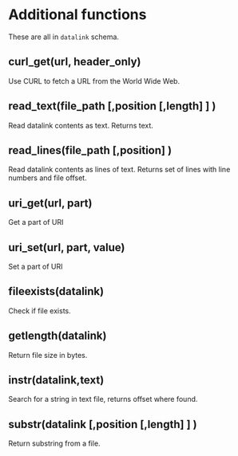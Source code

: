 Additional functions
====================
These are all in `datalink` schema.

curl_get(url, header_only)
--------------------------
Use CURL to fetch a URL from the World Wide Web.

read_text(file_path [,position [,length] ] )
--------------------------------------------
Read datalink contents as text. Returns text.

read_lines(file_path [,position] )
----------------------------------
Read datalink contents as lines of text.
Returns set of lines with line numbers and file offset.

uri_get(url, part)
------------------
Get a part of URI

uri_set(url, part, value)
------------------
Set a part of URI

fileexists(datalink)
--------------------
Check if file exists.

getlength(datalink)
-------------------
Return file size in bytes.

instr(datalink,text)
--------------------
Search for a string in text file, returns offset where found.

substr(datalink [,position [,length] ] )
----------------------------------------
Return substring from a file.









